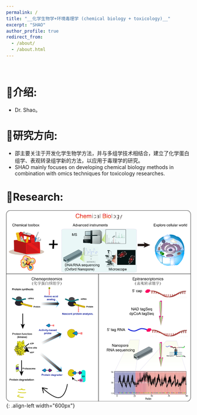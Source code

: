 ```yaml
---
permalink: /
title: "__化学生物学+环境毒理学 (chemical biology + toxicology)__"
excerpt: "SHAO"
author_profile: true
redirect_from: 
  - /about/
  - /about.html
---
```

<br />
          
# __🥇介绍:__   
* Dr. Shao。  

# __🥈研究方向:__   
* 邵主要关注于开发化学生物学方法，并与多组学技术相结合，建立了化学蛋白组学、表观转录组学新的方法，以应用于毒理学的研究。      
* SHAO mainly focuses on developing chemical biology methods in combination with omics techniques for toxicology researches.  

# __🥉Research:__    
![chemical biology](/images/ChemBio.png){: .align-left width="600px"}  
